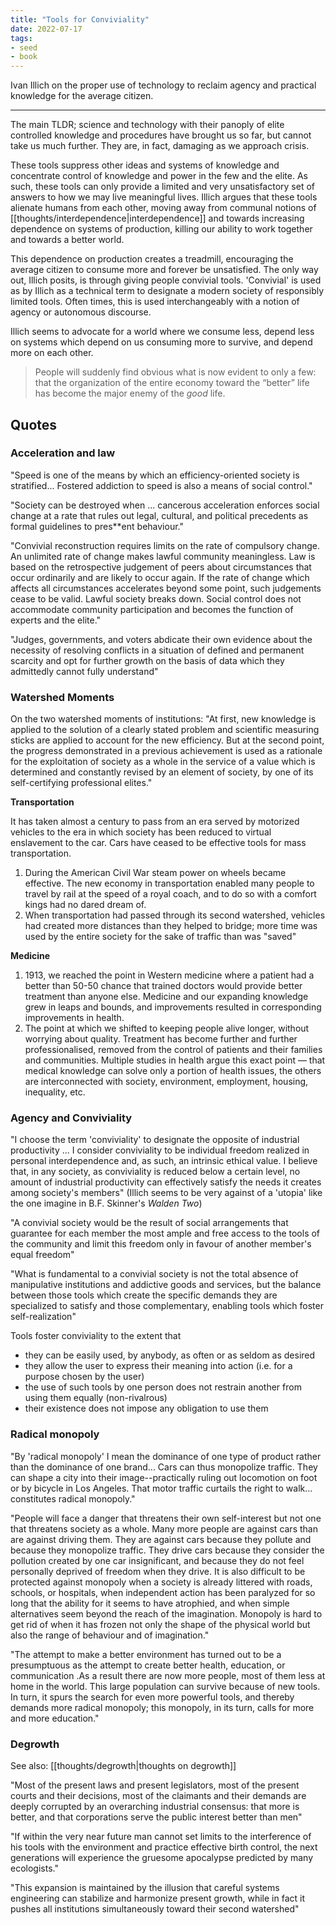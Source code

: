 ```yaml
---
title: "Tools for Conviviality"
date: 2022-07-17
tags:
- seed
- book
---
```


Ivan Illich on the proper use of technology to reclaim agency and practical knowledge for the average citizen.

---

The main TLDR; science and technology with their panoply of elite controlled knowledge and procedures have brought us so far, but cannot take us much further. They are, in fact, damaging as we approach crisis.

These tools suppress other ideas and systems of knowledge and concentrate control of knowledge and power in the few and the elite. As such, these tools can only provide a limited and very unsatisfactory set of answers to how we may live meaningful lives. Illich argues that these tools alienate humans from each other, moving away from communal notions of [[thoughts/interdependence|interdependence]] and towards increasing dependence on systems of production, killing our ability to work together and towards a better world.

This dependence on production creates a treadmill, encouraging the average citizen to consume more and forever be unsatisfied. The only way out, Illich posits, is through giving people convivial tools. 'Convivial' is used as by Illich as a technical term to designate a modern society of responsibly limited tools. Often times, this is used interchangeably with a notion of agency or autonomous discourse.

Illich seems to advocate for a world where we consume less, depend less on systems which depend on us consuming more to survive, and depend more on each other. 

> People will suddenly find obvious what is now evident to only a few: that the organization of the entire economy toward the “better” life has become the major enemy of the _good_ life.

## Quotes
### Acceleration and law
"Speed is one of the means by which an efficiency-oriented society is stratified... Fostered addiction to speed is also a means of social control."

"Society can be destroyed when ... cancerous acceleration enforces social change at a rate that rules out legal, cultural, and political precedents as formal guidelines to pres**ent behaviour."

"Convivial reconstruction requires limits on the rate of compulsory change. An unlimited rate of change makes lawful community meaningless. Law is based on the retrospective judgement of peers about circumstances that occur ordinarily and are likely to occur again. If the rate of change which affects all circumstances accelerates beyond some point, such judgements cease to be valid. Lawful society breaks down. Social control does not accommodate community participation and becomes the function of experts and the elite."

"Judges, governments, and voters abdicate their own evidence about the necessity of resolving conflicts in a situation of defined and permanent scarcity and opt for further growth on the basis of data which they admittedly cannot fully understand"

### Watershed Moments
On the two watershed moments of institutions: "At first, new knowledge is applied to the solution of a clearly stated problem and scientific measuring sticks are applied to account for the new efficiency. But at the second point, the progress demonstrated in a previous achievement is used as a rationale for the exploitation of society as a whole in the service of a value which is determined and constantly revised by an element of society, by one of its self-certifying professional elites."

**Transportation**

It has taken almost a century to pass from an era served by motorized vehicles to the era in which society has been reduced to virtual enslavement to the car. Cars have ceased to be effective tools for mass transportation.

1. During the American Civil War steam power on wheels became effective. The new economy in transportation enabled many people to travel by rail at the speed of a royal coach, and to do so with a comfort kings had no dared dream of.
2. When transportation had passed through its second watershed, vehicles had created more distances than they helped to bridge; more time was used by the entire society for the sake of traffic than was "saved"

**Medicine**

1. 1913, we reached the point in Western medicine where a patient had a better than 50-50 chance that trained doctors would provide better treatment than anyone else. Medicine and our expanding knowledge grew in leaps and bounds, and improvements resulted in corresponding improvements in health.
2. The point at which we shifted to keeping people alive longer, without worrying about quality. Treatment has become further and further professionalised, removed from the control of patients and their families and communities. Multiple studies in health argue this exact point — that medical knowledge can solve only a portion of health issues, the others are interconnected with society, environment, employment, housing, inequality, etc.

### Agency and Conviviality
"I choose the term 'conviviality' to designate the opposite of industrial productivity ... I consider conviviality to be individual freedom realized in personal interdependence and, as such, an intrinsic ethical value. I believe that, in any society, as conviviality is reduced below a certain level, no amount of industrial productivity can effectively satisfy the needs it creates among society's members" (Illich seems to be very against of a 'utopia' like the one imagine in B.F. Skinner's *Walden Two*)

"A convivial society would be the result of social arrangements that guarantee for each member the most ample and free access to the tools of the community and limit this freedom only in favour of another member's equal freedom"

"What is fundamental to a convivial society is not the total absence of manipulative institutions and addictive goods and services, but the balance between those tools which create the specific demands they are specialized to satisfy and those complementary, enabling tools which foster self-realization"

Tools foster conviviality to the extent that 
- they can be easily used, by anybody, as often or as seldom as desired
- they allow the user to express their meaning into action (i.e. for a purpose chosen by the user)
- the use of such tools by one person does not restrain another from using them equally (non-rivalrous)
- their existence does not impose any obligation to use them

### Radical monopoly
"By 'radical monopoly' I mean the dominance of one type of product rather than the dominance of one brand... Cars can thus monopolize traffic. They can shape a city into their image--practically ruling out locomotion on foot or by bicycle in Los Angeles. That motor traffic curtails the right to walk... constitutes radical monopoly."

"People will face a danger that threatens their own self-interest but not one that threatens society as a whole. Many more people are against cars than are against driving them. They are against cars because they pollute and because they monopolize traffic. They drive cars because they consider the pollution created by one car insignificant, and because they do not feel personally deprived of freedom when they drive. It is also difficult to be protected against monopoly when a society is already littered with roads, schools, or hospitals, when independent action has been paralyzed for so long that the ability for it seems to have atrophied, and when simple alternatives seem beyond the reach of the imagination. Monopoly is hard to get rid of when it has frozen not only the shape of the physical world but also the range of behaviour and of imagination."

"The attempt to make a better environment has turned out to be a presumptuous as the attempt to create better health, education, or communication .As a result there are now more people, most of them less at home in the world. This large population can survive because of new tools. In turn, it spurs the search for even more powerful tools, and thereby demands more radical monopoly; this monopoly, in its turn, calls for more and more education."

### Degrowth
See also: [[thoughts/degrowth|thoughts on degrowth]]

"Most of the present laws and present legislators, most of the present courts and their decisions, most of the claimants and their demands are deeply corrupted by an overarching industrial consensus: that more is better, and that corporations serve the public interest better than men"

"If within the very near future man cannot set limits to the interference of his tools with the environment and practice effective birth control, the next generations will experience the gruesome apocalypse predicted by many ecologists."

"This expansion is maintained by the illusion that careful systems engineering can stabilize and harmonize present growth, while in fact it pushes all institutions simultaneously toward their second watershed"